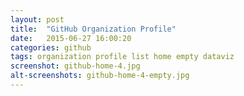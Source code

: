 ```yaml
---
layout: post
title:  "GitHub Organization Profile"
date:   2015-06-27 16:00:20
categories: github
tags: organization profile list home empty dataviz
screenshot: github-home-4.jpg
alt-screenshots: github-home-4-empty.jpg
---
```


